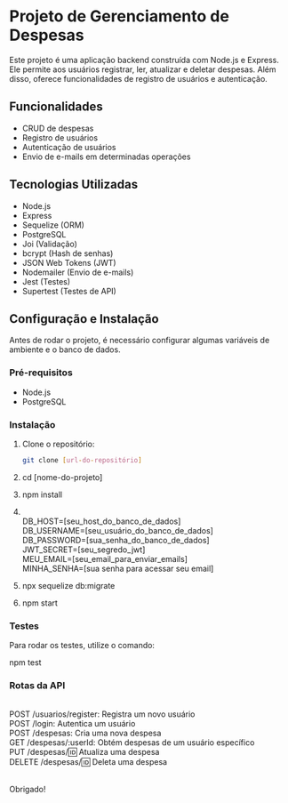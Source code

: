 # Projeto de Gerenciamento de Despesas

Este projeto é uma aplicação backend construída com Node.js e Express. Ele permite aos usuários registrar, ler, atualizar e deletar despesas. Além disso, oferece funcionalidades de registro de usuários e autenticação.

## Funcionalidades

- CRUD de despesas
- Registro de usuários
- Autenticação de usuários
- Envio de e-mails em determinadas operações

## Tecnologias Utilizadas

- Node.js
- Express
- Sequelize (ORM)
- PostgreSQL
- Joi (Validação)
- bcrypt (Hash de senhas)
- JSON Web Tokens (JWT)
- Nodemailer (Envio de e-mails)
- Jest (Testes)
- Supertest (Testes de API)

## Configuração e Instalação

Antes de rodar o projeto, é necessário configurar algumas variáveis de ambiente e o banco de dados.

### Pré-requisitos

- Node.js
- PostgreSQL

### Instalação

1. Clone o repositório:
   ```bash
   git clone [url-do-repositório]

2. cd [nome-do-projeto]
   
3. npm install

4. <br> DB_HOST=[seu_host_do_banco_de_dados]
<br> DB_USERNAME=[seu_usuário_do_banco_de_dados]
<br> DB_PASSWORD=[sua_senha_do_banco_de_dados]
<br> JWT_SECRET=[seu_segredo_jwt]
<br> MEU_EMAIL=[seu_email_para_enviar_emails]
<br> MINHA_SENHA=[sua senha para acessar seu email]

6. npx sequelize db:migrate

7. npm start

### Testes
Para rodar os testes, utilize o comando:

npm test

### Rotas da API
<br> POST /usuarios/register: Registra um novo usuário
<br> POST /login: Autentica um usuário
<br> POST /despesas: Cria uma nova despesa
<br> GET /despesas/:userId: Obtém despesas de um usuário específico
<br> PUT /despesas/:id: Atualiza uma despesa
<br> DELETE /despesas/:id: Deleta uma despesa

<br>
Obrigado!
